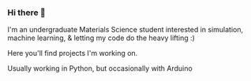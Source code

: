 ### Hi there 👋

I'm an undergraduate Materials Science student interested in simulation, machine learning, & letting my code do the heavy lifting :)

Here you'll find projects I'm working on.

Usually working in Python, but occasionally with Arduino
